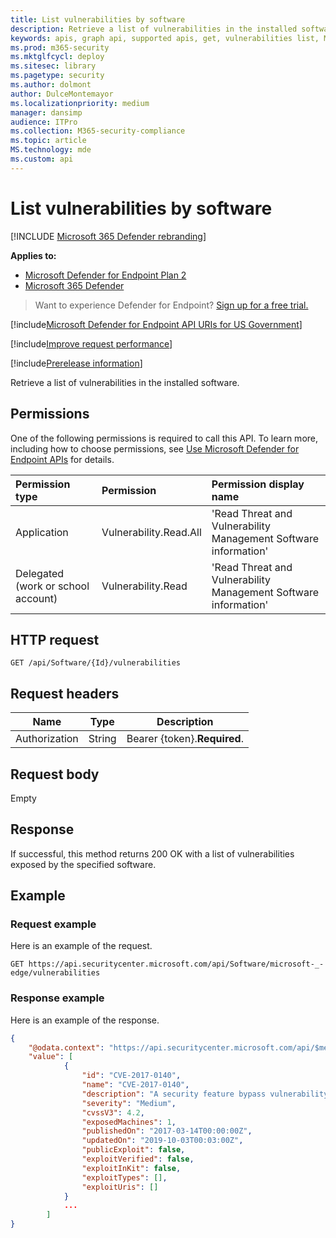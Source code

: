 ```yaml
---
title: List vulnerabilities by software
description: Retrieve a list of vulnerabilities in the installed software.
keywords: apis, graph api, supported apis, get, vulnerabilities list, Microsoft Defender for Endpoint tvm api
ms.prod: m365-security
ms.mktglfcycl: deploy
ms.sitesec: library
ms.pagetype: security
ms.author: dolmont
author: DulceMontemayor
ms.localizationpriority: medium
manager: dansimp
audience: ITPro
ms.collection: M365-security-compliance
ms.topic: article
MS.technology: mde
ms.custom: api
---
```


# List vulnerabilities by software

[!INCLUDE [Microsoft 365 Defender rebranding](../../includes/microsoft-defender.md)]

**Applies to:**
- [Microsoft Defender for Endpoint Plan 2](https://go.microsoft.com/fwlink/p/?linkid=2154037)
- [Microsoft 365 Defender](https://go.microsoft.com/fwlink/?linkid=2118804)

> Want to experience Defender for Endpoint? [Sign up for a free trial.](https://signup.microsoft.com/create-account/signup?products=7f379fee-c4f9-4278-b0a1-e4c8c2fcdf7e&ru=https://aka.ms/MDEp2OpenTrial?ocid=docs-wdatp-exposedapis-abovefoldlink)

[!include[Microsoft Defender for Endpoint API URIs for US Government](../../includes/microsoft-defender-api-usgov.md)]

[!include[Improve request performance](../../includes/improve-request-performance.md)]

[!include[Prerelease information](../../includes/prerelease.md)]

Retrieve a list of vulnerabilities in the installed software.

## Permissions

One of the following permissions is required to call this API. To learn more, including how to choose permissions, see [Use Microsoft Defender for Endpoint APIs](apis-intro.md) for details.

Permission type|Permission|Permission display name
:---|:---|:---
Application|Vulnerability.Read.All|'Read Threat and Vulnerability Management Software information'
Delegated (work or school account)|Vulnerability.Read|'Read Threat and Vulnerability Management Software information'

## HTTP request

```http
GET /api/Software/{Id}/vulnerabilities
```

## Request headers

|Name|Type|Description
|---|---|---|
|Authorization|String|Bearer {token}.**Required**.

## Request body

Empty

## Response

If successful, this method returns 200 OK with a list of vulnerabilities exposed by the specified software.

## Example

### Request example

Here is an example of the request.

```http
GET https://api.securitycenter.microsoft.com/api/Software/microsoft-_-edge/vulnerabilities
```

### Response example

Here is an example of the response.

```json
{
    "@odata.context": "https://api.securitycenter.microsoft.com/api/$metadata#Collection(Analytics.Contracts.PublicAPI.PublicVulnerabilityDto)",
    "value": [
            {
                "id": "CVE-2017-0140",
                "name": "CVE-2017-0140",
                "description": "A security feature bypass vulnerability exists when Microsoft Edge improperly handles requests of different origins. The vulnerability allows Microsoft Edge to bypass Same-Origin Policy (SOP) restrictions, and to allow requests that should otherwise be ignored. An attacker who successfully exploited the vulnerability could force the browser to send data that would otherwise be restricted.In a web-based attack scenario, an attacker could host a specially crafted website that is designed to exploit the vulnerability through Microsoft Edge and then convince a user to view the website. The attacker could also take advantage of compromised websites, and websites that accept or host user-provided content or advertisements. These websites could contain specially crafted content that could exploit the vulnerability.The security update addresses the vulnerability by modifying how affected Microsoft Edge handles different-origin requests.",
                "severity": "Medium",
                "cvssV3": 4.2,
                "exposedMachines": 1,
                "publishedOn": "2017-03-14T00:00:00Z",
                "updatedOn": "2019-10-03T00:03:00Z",
                "publicExploit": false,
                "exploitVerified": false,
                "exploitInKit": false,
                "exploitTypes": [],
                "exploitUris": []
            }
            ...
        ]
}
```
